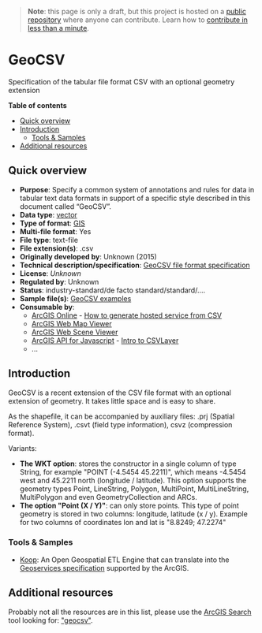> **Note**: this page is only a draft, but this project is hosted on a [public repository](https://github.com/hhkaos/awesome-arcgis) where anyone can contribute. Learn how to [contribute in less than a minute](https://github.com/hhkaos/awesome-arcgis/blob/master/CONTRIBUTING.md#contributions).

# GeoCSV

Specification of the tabular file format CSV with an optional geometry extension

<!-- START doctoc generated TOC please keep comment here to allow auto update -->
<!-- DON'T EDIT THIS SECTION, INSTEAD RE-RUN doctoc TO UPDATE -->
**Table of contents**

- [Quick overview](#quick-overview)
- [Introduction](#introduction)
  - [Tools & Samples](#tools--samples)
- [Additional resources](#additional-resources)

<!-- END doctoc generated TOC please keep comment here to allow auto update -->

## Quick overview

* **Purpose**: Specify a common system of annotations and rules for data in tabular text data formats in support of a specific style described in this document called “GeoCSV”.
* **Data type**: [vector](../../../data-types/vector/README.md)
* **Type of format**: [GIS](../../../data-types/vector/gis/README.md)
* **Multi-file format**: Yes
* **File type**: text-file
* **File extension(s)**: .csv
* **Originally developed by**: Unknown (2015)
* **Technical description/specification**: [GeoCSV file format specification](https://giswiki.hsr.ch/GeoCSV#GeoCSV_file_format_specification)
* **License**: *Unknown*
* **Regulated by**: Unknown
* **Status**: industry-standard/de facto standard/standard/....
* **Sample file(s)**: [GeoCSV examples](https://giswiki.hsr.ch/GeoCSV#Examples)
* **Consumable by**:
    * [ArcGIS Online](../../../../products/arcgis-online/README.md) - [How to generate hosted service from CSV](https://developers.arcgis.com/labs/arcgisonline/import-data/)
    * [ArcGIS Web Map Viewer](../../../../products/web-map-viewer/README.md)
    * [ArcGIS Web Scene Viewer](../../../../products/web-scene-viewer)
    * [ArcGIS API for Javascript](../../../../developers/profiles/front-end/dojo/README.md) - [Intro to CSVLayer](https://developers.arcgis.com/javascript/latest/sample-code/layers-csv/index.html)
    * ...

## Introduction

GeoCSV is a recent extension of the CSV file format with an optional extension of geometry. It takes little space and is easy to share.

As the shapefile, it can be accompanied by auxiliary files: .prj (Spatial Reference System), .csvt (field type information), csvz (compression format).

Variants:

* **The WKT option**: stores the constructor in a single column of type String, for example "POINT (-4.5454 45.2211)", which means -4.5454 west and 45.2211 north (longitude / latitude). This option supports the geometry types Point, LineString, Polygon, MultiPoint, MultiLineString, MultiPolygon and even GeometryCollection and ARCs.
* **The option "Point (X / Y)"**: can only store points. This type of point geometry is stored in two columns: longitude, latitude (x / y). Example for two columns of coordinates lon and lat is "8.8249; 47.2274"

### Tools & Samples

* [Koop](../../../../../arcgis/developers/profiles/devops/technologies/koop/README.md): An Open Geospatial ETL Engine that can translate into the [Geoservices specification](https://geoservices.github.io/) supported by the ArcGIS.

## Additional resources

Probably not all the resources are in this list, please use the [ArcGIS Search](https://esri-es.github.io/arcgis-search/) tool looking for: ["geocsv"](https://esri-es.github.io/arcgis-search/?search="geocsv"&utm_campaign=awesome-list&utm_source=awesome-list&utm_medium=page).
